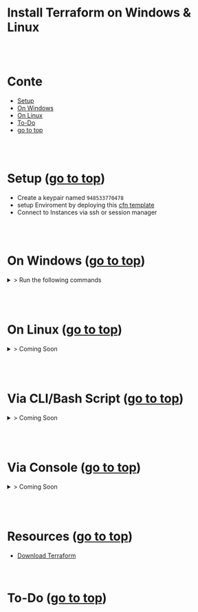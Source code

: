 # Install Terraform on Windows & Linux <a id ='top'></a>

<br>
<br>

# Conte

- [Setup](#setup)
- [On Windows](#0)
- [On Linux](#1)
- [To-Do](#to-do)
- [go to top](#top)

<br>
<br>

# Setup <a id='setup'></a> ([go to top](#top))

- Create a keypair named `948533770478`
- setup Enviroment by deploying this [cfn template](./setup.yml)
- Connect to Instances via ssh or session manager

<br>
<br>

# On Windows <a id='0'></a> ([go to top](#top))

<details>
<summary>>  Run the following commands</summary>

```powershell
# make a new directory for Terraform
mkdir C:\terraform
cd C:\terraform

# Download the Terraform binary using Invoke-WebRequest:
Invoke-WebRequest -Uri  https://releases.hashicorp.com/terraform/1.2.2/terraform_1.2.2_windows_amd64.zip -outfile
terraform_1.2.2_windows_amd64.zip

# Use Expand-Archive to extract the binary from the zip file and remove the zip file from the director
Expand-Archive -Path .\terraform_1.2.2_windows_amd64.zip -DestinationPath .\
rm .\terraform_1.2.2_windows_amd64.zip -Force

# Set the Terraform directory as a PATH variable:
setx PATH "$env:path;C:\terraform" -m

# Update the current PowerShell session with the new environment variable:
$env:Path = [System.Environment]::GetEnvironmentVariable("Path","Machine") + ";" + [System.Environment]::GetEnvironmentVariable("Path","User")

# Confirm Terraform is installed
terraform version
```

</details>

<br>
<br>
<br>

# On Linux <a id='1'></a> ([go to top](#top))

<details>
<summary>> Coming Soon </summary>

```bash
#  Change directory to home:
cd ~/

# Use wget to download the Terraform zip file:
wget https://releases.hashicorp.com/terraform/1.2.2/terraform_1.2.2_linux_amd64.zip

#  Unzip the zip file using the unzip command:
unzip terraform_1.2.2_linux_amd64.zip

# Move the terraform binary to the /usr/local/bin directory:
sudo mv terraform /usr/local/bin

# Verify that Terraform is installed:
terraform version
```


</details>

<br>
<br>
<br>

# Via CLI/Bash Script<a id='2'></a> ([go to top](#top))

<details>
<summary>> Coming Soon </summary>

</details>

<br>
<br>
<br>

# Via Console <a id='3'></a> ([go to top](#top))

<details>
<summary>> Coming Soon </summary>

</details>

<br>
<br>
<br>

# Resources <a id='res'></a> ([go to top](#top))

- [Download Terraform](https://www.terraform.io/downloads)
  <br>
  <br>
  <br>

# To-Do <a id='to-do'></a> ([go to top](#top))

<br>
<br>
<br>
